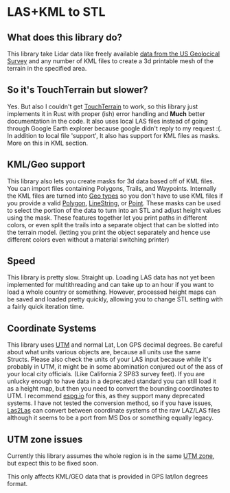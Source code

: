 # LAS+KML to STL
## What does this library do?
This library take Lidar data like freely available [data from the US Geolocical Survey](https://apps.nationalmap.gov/downloader/) and any number of KML files to create a 3d printable mesh of the terrain in the specified area.
## So it's TouchTerrain but slower?
Yes. But also I couldn't get [TouchTerrain](https://github.com/ChHarding/TouchTerrain_for_CAGEO) to work, so this library just implements it in Rust with proper (ish) error handling and **Much** better documentation in the code. It also uses local LAS files instead of going through Google Earth explorer because google didn't reply to my request :(. In addition to local file 'support', It also has support for KML files as masks. More on this in KML section.
## KML/Geo support
This library also lets you create masks for 3d data based off of KML files. You can import files containing Polygons, Trails, and Waypoints. Internally the KML files are turned into [Geo types](https://github.com/georust/geo) so you don't have to use KML files if you provide a valid [Polygon](https://docs.rs/geo/latest/geo/geometry/struct.Polygon.html), [LineString](https://docs.rs/geo/latest/geo/geometry/struct.LineString.html), or [Point](https://docs.rs/geo/latest/geo/geometry/struct.Point.html). These masks can be used to select the portion of the data to turn into an STL and adjust height values using the mask. These features together let you print paths in different colors, or even split the trails into a separate object that can be slotted into the terrain model. (letting you print the object separately and hence use different colors even without a material switching printer)
## Speed
This library is pretty slow. Straight up. Loading LAS data has not yet been implemented for multithreading and can take up to an hour if you want to load a whole country or something. However, processed height maps can be saved and loaded pretty quickly, allowing you to change STL setting with a fairly quick iteration time.
## Coordinate Systems
This library uses [UTM](https://en.wikipedia.org/wiki/Universal_Transverse_Mercator_coordinate_system) and normal Lat, Lon GPS decimal degrees. Be careful about what units various objects are, because all units use the same Structs. Please also check the units of your LAS input because while it's probably in UTM, it might be in some abomination conjured out of the ass of your local city officials. (Like California 2 SP83 survey feet). If you are unlucky enough to have data in a deprecated standard you can still load it as a height map, but then you need to convert the bounding coordinates to UTM. I recommend [espg.io](https://epsg.io/) for this, as they support many deprecated systems. I have not tested the conversion method, so if you have issues, [Las2Las](https://liblas.org/utilities/las2las.html) can convert between coordinate systems of the raw LAZ/LAS files although it seems to be a port from MS Dos or something equally legacy.
## UTM zone issues
Currently this library assumes the whole region is in the same [UTM zone](https://en.wikipedia.org/wiki/Universal_Transverse_Mercator_coordinate_system#/media/File:Utm-zones-USA.svg), but expect this to be fixed soon.

This only affects KML/GEO data that is provided in GPS lat/lon degrees format.
